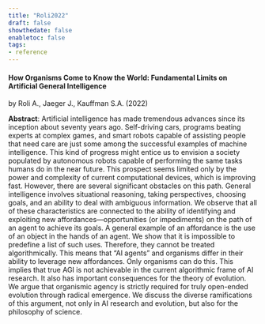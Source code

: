 ```yaml
---
title: "Roli2022"
draft: false
showthedate: false
enabletoc: false
tags:
- reference
---
```


#### **How Organisms Come to Know the World: Fundamental Limits on Artificial General Intelligence**     
by Roli A., Jaeger J., Kauffman S.A. (2022)         

**Abstract**:  Artificial intelligence has made tremendous advances since its inception about seventy years ago. Self-driving cars, programs beating experts at complex games, and smart robots capable of assisting people that need care are just some among the successful examples of machine intelligence. This kind of progress might entice us to envision a society populated by autonomous robots capable of performing the same tasks humans do in the near future. This prospect seems limited only by the power and complexity of current computational devices, which is improving fast. However, there are several significant obstacles on this path. General intelligence involves situational reasoning, taking perspectives, choosing goals, and an ability to deal with ambiguous information. We observe that all of these characteristics are connected to the ability of identifying and exploiting new affordances—opportunities (or impediments) on the path of an agent to achieve its goals. A general example of an affordance is the use of an object in the hands of an agent. We show that it is impossible to predefine a list of such uses. Therefore, they cannot be treated algorithmically. This means that “AI agents” and organisms differ in their ability to leverage new affordances. Only organisms can do this. This implies that true AGI is not achievable in the current algorithmic frame of AI research. It also has important consequences for the theory of evolution. We argue that organismic agency is strictly required for truly open-ended evolution through radical emergence. We discuss the diverse ramifications of this argument, not only in AI research and evolution, but also for the philosophy of science.

